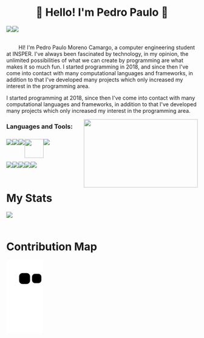 <h1 align = "center">👋 Hello! I'm Pedro Paulo 👋</h1>

<a href="https://www.linkedin.com/in/pedro-paulo-moreno-camargo-93945a177?lipi=urn%3Ali%3Apage%3Ad_flagship3_profile_view_base_contact_details%3B46mJblmxTy6S7qZ3ydNs4Q%3D%3D" target="blank"><img align="left" src="https://cdn-icons-png.flaticon.com/512/3536/3536505.png" height="50"/></a>
<a href="https://www.instagram.com/pedro_camargo95/" target="blank"><img align="left" src="https://cdn-icons-png.flaticon.com/512/2111/2111463.png" height="50" /></a>
</br>
</br>

<p>HI! I'm Pedro Paulo Moreno Camargo, a computer engineering student at INSPER. I've always been fascinated by technology, in my opinion, the unlimited possibilities of what we can create by programming are what makes it so much fun.
I started programming in 2018, and since then I've come into contact with many computational languages and frameworks, in addition to that I've developed many projects which only increased my interest in the programming area.  </p>
<p>I started programming at 2018, since then I've come into contact with many computational languages and frameworks, in addition to that I've developed many projects which only increased my interest in the programming area.  </p>
<img align="right" src="https://media.tenor.com/YUzRkMOL-3EAAAAC/programming-computer-frog.gif" height="180" width = "300"/>

<h3>Languages and Tools: <h3> 
<img align = "left" src="https://cdn-icons-png.flaticon.com/512/5968/5968350.png" height="50"/>
<img align = "left" src="https://cdn-icons-png.flaticon.com/512/5968/5968267.png" height="50"/>
<img align = "left" src="https://cdn-icons-png.flaticon.com/512/919/919826.png" height="50"/>
<img align = "left" src="https://img2.gratispng.com/20180711/rtc/kisspng-django-web-development-web-framework-python-softwa-django-5b45d913f29027.4888902515313042119936.jpg" height="50" width = '50'/>
<img align = "left"src="https://cdn-icons-png.flaticon.com/512/5968/5968292.png" height="50"/><br/><br/><br/>
<img  align = "left" src="https://cdn-icons-png.flaticon.com/512/1183/1183672.png" height="50"/>
<img  align = "left" src="https://cdn-icons-png.flaticon.com/512/226/226777.png" height="50"/>
<img  align = "left" src="https://cdn-icons-png.flaticon.com/512/2232/2232241.png" height="50"/>
<img  align = "left" src="https://cdn-icons-png.flaticon.com/512/4494/4494748.png" height="50"/>
 <img  align = "left" src="https://play-lh.googleusercontent.com/YrY5n418F1joskaaIE1ou8991mmdEaTR66Mr8fHwuRGIkE9ZSnHeiJc-BcUoeU4dhNZl" height="50"/>
 
</br>
</br>
 
<h1>My Stats</h1>

<img src="https://github-readme-stats.vercel.app/api?username=PedroPauloMorenoCamargo&show_icons=true&theme=tokyonight" width="600">
</br>
</br>

<h1>Contribution Map</h1>

![Snake animation](https://github.com/PedroPauloMorenoCamargo/PedroPauloMorenoCamargo/blob/output/github-contribution-grid-snake.svg)

